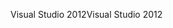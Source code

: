 <span data-ttu-id="51157-101">Visual Studio 2012</span><span class="sxs-lookup"><span data-stu-id="51157-101">Visual Studio 2012</span></span>